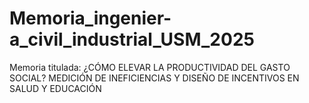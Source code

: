 # Memoria_ingenier-a_civil_industrial_USM_2025
Memoria titulada: ¿CÓMO ELEVAR LA PRODUCTIVIDAD DEL GASTO SOCIAL? MEDICIÓN DE INEFICIENCIAS Y DISEÑO DE INCENTIVOS EN SALUD Y EDUCACIÓN
